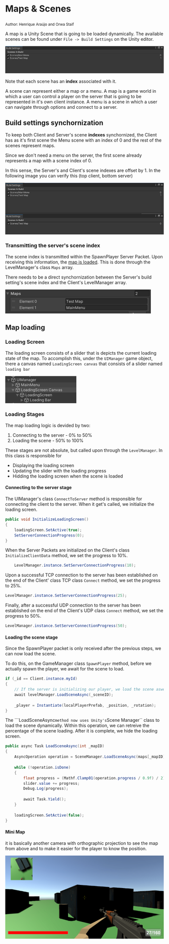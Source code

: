 # Maps & Scenes

<sub>Author: Henrique Araújo and Orwa Staif</sup>


A map is a Unity Scene that is going to be loaded dynamically. The available scenes can be found under ```File -> Build Settings``` on the Unity editor.

![local player](map_loading/build_settings.PNG)

Note that each scene has an **index** associated with it.

A scene can represent either a map or a menu. A map is a game world in which a user can control a player on the server that is going to be represented in it's own client instance. A menu is a scene in which a user can navigate through options and connect to a server.


## Build settings synchornization

To keep both Client and Server's scene **indexes** synchornized, the Client has as it's first scene the Menu scene with an index of 0 and the rest of the scenes represent maps.

Since we don't need a menu on the server, the first scene already represents a map with a scene index of 0.

In this sense, the Server's and Client's scene indexes are offset by 1. In the following image you can verify this (top client, bottom server)

![local player](map_loading/server_client_buildsettings.PNG)

### Transmitting the server's scene index

The scene index is transmitted within the SpawnPlayer Server Packet. Upon receiving this information, the  [map is loaded](#loading-the-scene-stage). This is done through the LevelManager's class ``Maps`` array. 

There needs to be a direct synchornization between the Server's build setting's scene index and the Client's LevelManager array.

![maps array](map_loading/maps_array.PNG)

## Map loading

### Loading Screen

The loading screen consists of a slider that is depicts the current loading state of the map. To accomplish this, under the ``UIManager`` game object, there a canvas named ``LoadingScreen canvas`` that consists of a slider named ``loading bar``

![local player](map_loading/loading_screen.PNG)

### Loading Stages

The map loading logic is devided by two:

1. Connecting to the server - 0% to 50%
2. Loading the scene - 50% to 100%

These stages are not absolute, but called upon through the ``LevelManager``. In this class is responsible for 

+ Displaying the loading screen 
+ Updating the slider with the loading progress
+ Hidding the loading screen when the scene is loaded

#### Connecting to the server stage

The UIManager's class ``ConnectToServer`` method is responsible for connecting the client to the server. When it get's called, we initialize the loading screen.

```c#
public void InitializeLoadingScreen()
{
    loadingScreen.SetActive(true);
    SetServerConnectionProgress(0);
}
```

When the Server Packets are initialized on the Client's class ``InitializeClientData`` method, we set the progress to 10%.

```c#
    LevelManager.instance.SetServerConnectionProgress(10);
```

Upon a successful TCP connection to the server has been established on the end of the Client' class TCP class ``Connect`` method, we set the progress to 25%.

```c#
LevelManager.instance.SetServerConnectionProgress(25);
```

Finally, after a successful UDP connection to the server has been established on the end of the Client's UDP class ``Connect`` method, we set the progress to 50%.

```c#
LevelManager.instance.SetServerConnectionProgress(50);
```

#### Loading the scene stage

Since the SpawnPlayer packet is only received after the previous steps, we can now load the scene.

To do this, on the GameManager class ``SpawnPlayer`` method, before we actually spawn the player, we await for the scene to load.

```c#
if (_id == Client.instance.myId)
{
    // If the server is initializing our player, we load the scene aswell
    await levelManager.LoadSceneAsync(_sceneID);

    _player = Instantiate(localPlayerPrefab, _position, _rotation);
}
```

The ```LoadSceneAsync`` method now uses Unity's ``Scene Manager`` class to load the scene dynamically. Within this operation, we can retreive the percentage of the scene loading. After it is complete, we hide the loading screen.

```c#
public async Task LoadSceneAsync(int _mapID)
{
    AsyncOperation operation = SceneManager.LoadSceneAsync(maps[_mapID]);
    
    while (!operation.isDone)
    {
        float progress = (Mathf.Clamp01(operation.progress / 0.9f) / 2) + 0.5f; // 50% of the loading slide
        slider.value += progress;
        Debug.Log(progress);
        
        await Task.Yield();
    }

    loadingScreen.SetActive(false);
}
```
#### Mini Map

it is basically another camera with orthographic projection to see the map from above and to make it easier for the player to know the position. 

![mini map](map_loading/mini.png)
